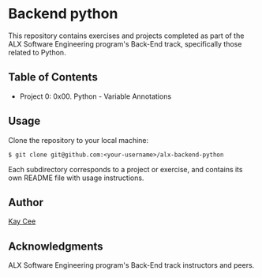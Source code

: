 # Backend python
This repository contains exercises and projects completed as part of the ALX Software Engineering program's Back-End track, specifically those related to Python.

## Table of Contents
- Project 0: 0x00. Python - Variable Annotations

## Usage
Clone the repository to your local machine:
```
$ git clone git@github.com:<your-username>/alx-backend-python
```
Each subdirectory corresponds to a project or exercise, and contains its own README file with usage instructions.

## Author
[Kay Cee](https://github.com/sekaycee)

## Acknowledgments
ALX Software Engineering program's Back-End track instructors and peers.
